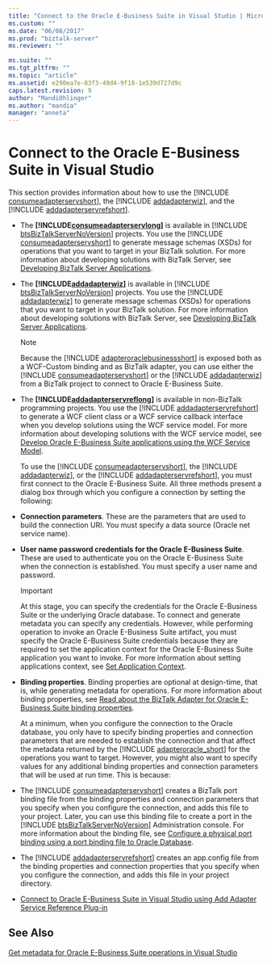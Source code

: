 ```yaml
---
title: "Connect to the Oracle E-Business Suite in Visual Studio | Microsoft Docs"
ms.custom: ""
ms.date: "06/08/2017"
ms.prod: "biztalk-server"
ms.reviewer: ""

ms.suite: ""
ms.tgt_pltfrm: ""
ms.topic: "article"
ms.assetid: e290ea7e-03f3-49d4-9f18-1e539d727d9c
caps.latest.revision: 9
author: "MandiOhlinger"
ms.author: "mandia"
manager: "anneta"
---
```

# Connect to the Oracle E-Business Suite in Visual Studio
This section provides information about how to use the [!INCLUDE [consumeadapterservshort](../../includes/consumeadapterservshort-md.md)], the [!INCLUDE [addadapterwiz](../../includes/addadapterwiz-md.md)], and the [!INCLUDE [addadapterservrefshort](../../includes/addadapterservrefshort-md.md)].  

- The <strong><!-- BEGIN ERROR INCLUDE: Unable to resolve [!INCLUDE[consumeadapterservlong](../../includes/consumeadapterservlong-md.md)]: Path(D:/a/1/s/target_repo/biztalk/adapters-and-accelerators/adapter-oracle-ebs/connect-to-the-oracle-e-business-suite-in-visual-studio.md) contains invalid char.
  Parameter name: path -->[!INCLUDE[consumeadapterservlong](../../includes/consumeadapterservlong-md.md)]<!--END ERROR INCLUDE --></strong> is available in [!INCLUDE [btsBizTalkServerNoVersion](../../includes/btsbiztalkservernoversion-md.md)] projects. You use the [!INCLUDE [consumeadapterservshort](../../includes/consumeadapterservshort-md.md)] to generate message schemas (XSDs) for operations that you want to target in your BizTalk solution. For more information about developing solutions with BizTalk Server, see [Developing BizTalk Server Applications](../../core/developing-biztalk-server-applications.md).  

- The <strong><!-- BEGIN ERROR INCLUDE: Unable to resolve [!INCLUDE[addadapterwiz](../../includes/addadapterwiz-md.md)]: Path(D:/a/1/s/target_repo/biztalk/adapters-and-accelerators/adapter-oracle-ebs/connect-to-the-oracle-e-business-suite-in-visual-studio.md) contains invalid char.
  Parameter name: path -->[!INCLUDE[addadapterwiz](../../includes/addadapterwiz-md.md)]<!--END ERROR INCLUDE --></strong> is available in [!INCLUDE [btsBizTalkServerNoVersion](../../includes/btsbiztalkservernoversion-md.md)] projects. You use the [!INCLUDE [addadapterwiz](../../includes/addadapterwiz-md.md)] to generate message schemas (XSDs) for operations that you want to target in your BizTalk solution. For more information about developing solutions with BizTalk Server, see [Developing BizTalk Server Applications](../../core/developing-biztalk-server-applications.md).  

  > [!NOTE]
  >  Because the [!INCLUDE [adapteroraclebusinessshort](../../includes/adapteroraclebusinessshort-md.md)] is exposed both as a WCF-Custom binding and as BizTalk adapter, you can use either the [!INCLUDE [consumeadapterservshort](../../includes/consumeadapterservshort-md.md)] or the [!INCLUDE [addadapterwiz](../../includes/addadapterwiz-md.md)] from a BizTalk project to connect to Oracle E-Business Suite.  

- The <strong><!-- BEGIN ERROR INCLUDE: Unable to resolve [!INCLUDE[addadapterservreflong](../../includes/addadapterservreflong-md.md)]: Path(D:/a/1/s/target_repo/biztalk/adapters-and-accelerators/adapter-oracle-ebs/connect-to-the-oracle-e-business-suite-in-visual-studio.md) contains invalid char.
  Parameter name: path -->[!INCLUDE[addadapterservreflong](../../includes/addadapterservreflong-md.md)]<!--END ERROR INCLUDE --></strong> is available in non-BizTalk programming projects. You use the [!INCLUDE [addadapterservrefshort](../../includes/addadapterservrefshort-md.md)] to generate a WCF client class or a WCF service callback interface when you develop solutions using the WCF service model. For more information about developing solutions with the WCF service model, see [Develop Oracle E-Business Suite applications using the WCF Service Model](../../adapters-and-accelerators/adapter-oracle-ebs/develop-oracle-e-business-suite-applications-using-the-wcf-service-model.md).  

  To use the [!INCLUDE [consumeadapterservshort](../../includes/consumeadapterservshort-md.md)], the [!INCLUDE [addadapterwiz](../../includes/addadapterwiz-md.md)], or the [!INCLUDE [addadapterservrefshort](../../includes/addadapterservrefshort-md.md)], you must first connect to the Oracle E-Business Suite. All three methods present a dialog box through which you configure a connection by setting the following:  

- **Connection parameters**. These are the parameters that are used to build the connection URI. You must specify a data source (Oracle net service name).  

- **User name password credentials for the Oracle E-Business Suite**. These are used to authenticate you on the Oracle E-Business Suite when the connection is established. You must specify a user name and password.  

  > [!IMPORTANT]
  >  At this stage, you can specify the credentials for the Oracle E-Business Suite or the underlying Oracle database. To connect and generate metadata you can specify any credentials. However, while performing operation to invoke an Oracle E-Business Suite artifact, you must specify the Oracle E-Business Suite credentials because they are required to set the application context for the Oracle E-Business Suite application you want to invoke. For more information about setting applications context, see [Set Application Context](../../adapters-and-accelerators/adapter-oracle-ebs/set-application-context.md).  

- **Binding properties**. Binding properties are optional at design-time, that is, while generating metadata for operations. For more information about binding properties, see [Read about the BizTalk Adapter for Oracle E-Business Suite binding properties](../../adapters-and-accelerators/adapter-oracle-ebs/read-about-the-biztalk-adapter-for-oracle-e-business-suite-binding-properties.md).  

  At a minimum, when you configure the connection to the Oracle database, you only have to specify binding properties and connection parameters that are needed to establish the connection and that affect the metadata returned by the [!INCLUDE [adapteroracle_short](../../includes/adapteroracle-short-md.md)] for the operations you want to target. However, you might also want to specify values for any additional binding properties and connection parameters that will be used at run time. This is because:  

- The [!INCLUDE [consumeadapterservshort](../../includes/consumeadapterservshort-md.md)] creates a BizTalk port binding file from the binding properties and connection parameters that you specify when you configure the connection, and adds this file to your project. Later, you can use this binding file to create a port in the [!INCLUDE [btsBizTalkServerNoVersion](../../includes/btsbiztalkservernoversion-md.md)] Administration console. For more information about the binding file, see [Configure a physical port binding using a port binding file to Oracle Database](../../adapters-and-accelerators/adapter-oracle-database/configure-a-physical-port-binding-using-a-port-binding-file-to-oracle-database.md).  

- The [!INCLUDE [addadapterservrefshort](../../includes/addadapterservrefshort-md.md)] creates an app.config file from the binding properties and connection properties that you specify when you configure the connection, and adds this file in your project directory.  


- [Connect to Oracle E-Business Suite in Visual Studio using Add Adapter Service Reference Plug-in](../../adapters-and-accelerators/adapter-oracle-ebs/connect-to-oracle-ebs-in-visual-studio-using-add-adapter-service-reference.md)  

## See Also  
 [Get metadata for Oracle E-Business Suite operations in Visual Studio](../../adapters-and-accelerators/adapter-oracle-ebs/get-metadata-for-oracle-e-business-suite-operations-in-visual-studio.md)